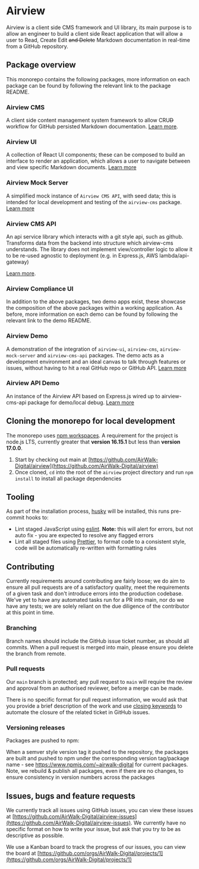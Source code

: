 # Airview

Airview is a client side CMS framework and UI library, its main purpose is to allow an engineer to build a client side React application that will allow a user to Read, Create Edit ~~and Delete~~ Markdown documentation in real-time from a GitHub repository.

## Package overview

This monorepo contains the following packages, more information on each package can be found by following the relevant link to the package README.

### Airview CMS

A client side content management system framework to allow CRU~~D~~ workflow for GitHub persisted Markdown documentation. [Learn more](packages/airview-cms).

### Airview UI

A collection of React UI components; these can be composed to build an interface to render an application, which allows a user to navigate between and view specific Markdown documents. [Learn more](packages/airview-ui)

### Airview Mock Server

A simplified mock instance of `Airview CMS API`, with seed data; this is intended for local development and testing of the `airview-cms` package. [Learn more](packages/airview-mock-server)

### Airview CMS API

An api service library which interacts with a git style api, such as github. Transforms data from the backend into structure which airview-cms understands. The library does not implement view/controller logic to allow it to be re-used agnostic to deployment (e.g. in Express.js, AWS lambda/api-gateway)

[Learn more](packages/airview-cms-api).

### Airview Compliance UI

In addition to the above packages, two demo apps exist, these showcase the composition of the above packages within a working application. As before, more information on each demo can be found by following the relevant link to the demo README.

### Airview Demo

A demonstration of the integration of `airview-ui`, `airview-cms`, `airview-mock-server` and `airview-cms-api` packages. The demo acts as a development environment and an ideal canvas to talk through features or issues, without having to hit a real GitHub repo or GitHub API. [Learn more](apps/airview-demo)

### Airview API Demo

An instance of the Airview API based on Express.js wired up to airview-cms-api package for demo/local debug. [Learn more](apps/airview-api-demo)

## Cloning the monorepo for local development

The monorepo uses [npm workspaces](https://docs.npmjs.com/cli/v8/using-npm/workspaces). A requirement for the project is node.js LTS, currently greater that **version 16.15.1** but less than **version 17.0.0**.

1. Start by checking out main at [https://github.com/AirWalk-Digital/airview](https://github.com/AirWalk-Digital/airview)
2. Once cloned, `cd` into the root of the `airview` project directory and run `npm install` to install all package dependencies

## Tooling

As part of the installation process, [husky](https://typicode.github.io/husky/#/) will be installed, this runs pre-commit hooks to:

- Lint staged JavaScript using [eslint](https://eslint.org/). **Note:** this will alert for errors, but not auto fix - you are expected to resolve any flagged errors
- Lint all staged files using [Prettier](https://prettier.io/), to format code to a consistent style, code will be automatically re-written with formatting rules

## Contributing

Currently requirements around contributing are fairly loose; we do aim to ensure all pull requests are of a satisfactory quality, meet the requirements of a given task and don't introduce errors into the production codebase. We've yet to have any automated tasks run for a PR into main, nor do we have any tests; we are solely reliant on the due diligence of the contributor at this point in time.

### Branching

Branch names should include the GitHub issue ticket number, as should all commits. When a pull request is merged into main, please ensure you delete the branch from remote.

### Pull requests

Our `main` branch is protected; any pull request to `main` will require the review and approval from an authorised reviewer, before a merge can be made.

There is no specific format for pull request information, we would ask that you provide a brief description of the work and use [closing keywords](https://docs.github.com/en/issues/tracking-your-work-with-issues/linking-a-pull-request-to-an-issue) to automate the closure of the related ticket in GitHub issues.

### Versioning releases

Packages are pushed to npm:

When a semver style version tag it pushed to the repository, the packages are built and pushed to npm under the corresponding version tag/package name - see https://www.npmjs.com/~airwalk-digital for current packages. Note, we rebuild & publish all packages, even if there are no changes, to ensure consistency in version numbers across the packages

## Issues, bugs and feature requests

We currently track all issues using GitHub issues, you can view these issues at [https://github.com/AirWalk-Digital/airview-issues](https://github.com/AirWalk-Digital/airview-issues). We currently have no specific format on how to write your issue, but ask that you try to be as descriptive as possible.

We use a Kanban board to track the progress of our issues, you can view the board at [https://github.com/orgs/AirWalk-Digital/projects/1](https://github.com/orgs/AirWalk-Digital/projects/1)
